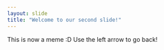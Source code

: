 ```yaml
---
layout: slide
title: "Welcome to our second slide!"
---
```

This is now a meme :D
Use the left arrow to go back!
